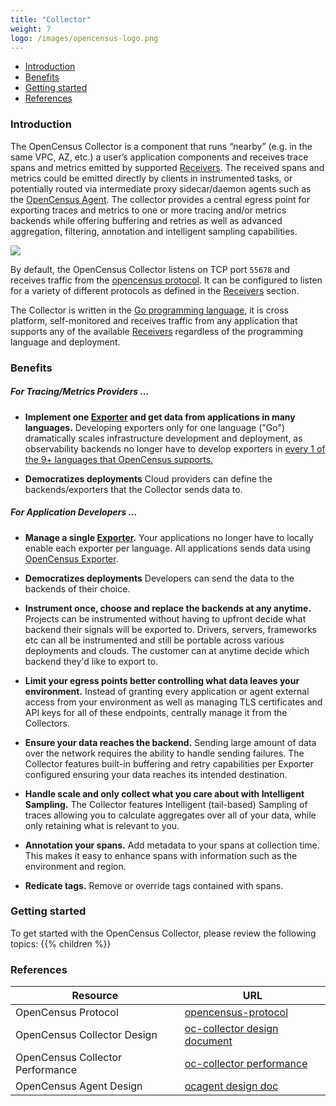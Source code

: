 ```yaml
---
title: "Collector"
weight: 7
logo: /images/opencensus-logo.png
---
```


- [Introduction](#introduction)
- [Benefits](#benefits)
- [Getting started](#getting-started)
- [References](#references)

### Introduction

The OpenCensus Collector is a component that runs “nearby” (e.g. in the same
VPC, AZ, etc.) a user’s application components and receives trace spans and
metrics emitted by supported [Receivers](/collector/receivers). The received
spans and metrics could be emitted directly by clients in instrumented tasks,
or potentially routed via intermediate proxy sidecar/daemon agents such as the
[OpenCensus Agent](/agent). The collector provides a central egress point for
exporting traces and metrics to one or more tracing and/or metrics backends
while offering buffering and retries as well as advanced aggregation,
filtering, annotation and intelligent sampling capabilities.

![](/images/opencensus-service-deployment-models.png)

By default, the OpenCensus Collector listens on TCP port `55678` and receives
traffic from the [opencensus
protocol](https://github.com/census-instrumentation/opencensus-proto/tree/master/src/opencensus/proto/agent).
It can be configured to listen for a variety of different protocols as defined
in the [Receivers](/collector/receivers) section.

The Collector is written in the [Go programming language](https://golang.org/),
it is cross platform, self-monitored and receives traffic from any application
that supports any of the available [Receivers](/collector/receivers) regardless
of the programming language and deployment.

### Benefits

##### For Tracing/Metrics Providers ...

* <b>Implement one [Exporter](/collector/exporters) and get data from applications in many languages.</b>
Developing exporters only for one language ("Go") dramatically scales
infrastructure development and deployment, as observability backends no longer
have to develop exporters in [every 1 of the 9+ languages that OpenCensus
supports.](/language-support)

* <b>Democratizes deployments</b>
Cloud providers can define the backends/exporters that the Collector sends data to.

##### For Application Developers ...

* <b>Manage a single [Exporter](/collector/exporter).</b>
Your applications no longer have to locally enable each exporter per language.
All applications sends data using [OpenCensus
Exporter](/collector/exporters/opencensus).

* <b>Democratizes deployments</b>
Developers can send the data to the backends of their choice.

* <b>Instrument once, choose and replace the backends at any anytime.</b>
Projects can be instrumented without having to upfront decide what backend their signals will be exported to.
Drivers, servers, frameworks etc can all be instrumented and still be portable across various deployments and clouds. The customer
can at anytime decide which backend they'd like to export to.

* <b>Limit your egress points better controlling what data leaves your environment.</b>
Instead of granting every application or agent external access from your
environment as well as managing TLS certificates and API keys for all of these
endpoints, centrally manage it from the Collectors.

* <b>Ensure your data reaches the backend.</b>
Sending large amount of data over the network requires the ability to handle
sending failures. The Collector features built-in buffering and retry
capabilities per Exporter configured ensuring your data reaches its intended
destination.

* <b>Handle scale and only collect what you care about with Intelligent Sampling.</b>
The Collector features Intelligent (tail-based) Sampling of traces allowing you
to calculate aggregates over all of your data, while only retaining what is
relevant to you.

* <b>Annotation your spans.</b>
Add metadata to your spans at collection time. This makes it easy to enhance
spans with information such as the environment and region.

* <b>Redicate tags.</b>
Remove or override tags contained with spans.

### Getting started

To get started with the OpenCensus Collector, please review the following topics:
{{% children %}}

### References

Resource|URL
---|---
OpenCensus Protocol|[opencensus-protocol](https://github.com/census-instrumentation/opencensus-proto/tree/master/src/opencensus/proto/agent)
OpenCensus Collector Design|[oc-collector design document](https://github.com/census-instrumentation/opencensus-service/blob/master/DESIGN.md#opencensus-collector)
OpenCensus Collector Performance|[oc-collector performance](https://github.com/census-instrumentation/opencensus-service/blob/master/PERFORMANCE.md)
OpenCensus Agent Design|[ocagent design doc](https://github.com/census-instrumentation/opencensus-service/blob/master/DESIGN.md#opencensus-agent)
